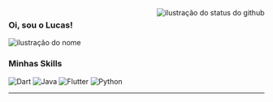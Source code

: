 <img align='right' src="https://github-readme-stats.vercel.app/api?username=LucasCva&show_icons=true&title_color=783c00&text_color=af552e&icon_color=783c00&bg_color=f8efd4&cache_seconds=2300" alt="ilustração do status do github">

### Oi, sou o Lucas!

<img src="https://img.shields.io/static/v1?label=Overview&message=LucasCva&color=f8efd4&style=for-the-badge&logo=GitHub" alt="ilustração do nome">

<h3>Minhas Skills</h3>

![Dart](https://img.shields.io/badge/-Dart-333333?style=flat&logo=Dart&logoColor=007396)
![Java](https://img.shields.io/badge/-Java-333333?style=flat&logo=Java&logoColor=007396)
![Flutter](https://img.shields.io/badge/-Flutter-333333?style=flat&logo=Flutter)
![Python](https://img.shields.io/badge/-Python-333333?style=flat&logo=python)

<hr>
